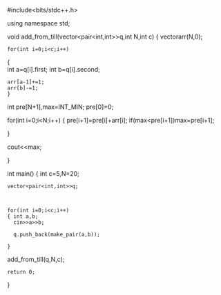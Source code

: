 #include<bits/stdc++.h>

using namespace std;

void add_from_till(vector<pair<int,int>>q,int N,int c)
{   vector<int>arr(N,0);
    
    for(int i=0;i<c;i++)
   {    
    int a=q[i].first;
    int b=q[i].second;
        
    arr[a-1]+=1;
    arr[b]-=1;
    }
   
   
   int pre[N+1],max=INT_MIN;
   pre[0]=0;

   for(int i=0;i<N;i++)
   {
    pre[i+1]=pre[i]+arr[i];
    if(max<pre[i+1])max=pre[i+1];

   }
   
   cout<<max;
   

}

int main()
{
    int c=5,N=20;
    
    
    vector<pair<int,int>>q;
    
   
    
    for(int i=0;i<c;i++)
    { int a,b;
      cin>>a>>b;

      q.push_back(make_pair(a,b));
     
    }

       
   add_from_till(q,N,c);

    return 0;
}